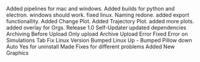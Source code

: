 Added pipelines for mac and windows.
Added builds for python and electron.
windows should work.
fixed linux.
Naming redone.
added export functionallity.
Added Change Plot.
Added Trajectory Plot.
added more plots.
added overlay for Orgs.
Release 1.0
Self-Updater
updated dependencies
Archiving Before Upload
Only upload Archive
Upload Error
Fixed Error on Simulations Tab
Fix Linux Version
Bumped Linux Up - Bumped Pillow down
Auto Yes for uninstall
Made Fixes for different problems
Added New Graphics
